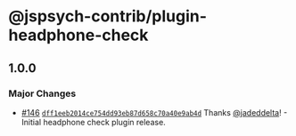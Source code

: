 # @jspsych-contrib/plugin-headphone-check

## 1.0.0

### Major Changes

- [#146](https://github.com/jspsych/jspsych-contrib/pull/146) [`dff1eeb2014ce754dd93eb87d658c70a40e9ab4d`](https://github.com/jspsych/jspsych-contrib/commit/dff1eeb2014ce754dd93eb87d658c70a40e9ab4d) Thanks [@jadeddelta](https://github.com/jadeddelta)! - Initial headphone check plugin release.
